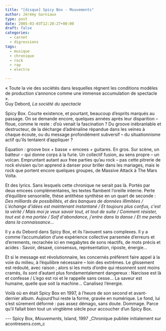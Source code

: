 ```yaml
---
title: "[disque] Spicy Box - Mouvements"
author: Jérémy Garniaux
type: post
date: 2005-03-03T12:20:27+00:00
draft: false
categories:
  - carnet
  - digressions
tags:
  - musique
  - chronique
  - rock
  - rap
  - electro

---
```

« Toute la vie des sociétés dans lesquelles règnent les conditions modèles de production s’annonce comme une immense accumulation de spectacle ».  
Guy Debord, *La société du spectacle*

Spicy Box. Courte existence, et pourtant, beaucoup d’esprits marqués au passage. On se demande encore, quelques années après leur disparition – floue, comme le reste : d’où venait la fascination ? Du groove inébranlable et destructeur, de la décharge d’adrénaline répandue dans les veines à chaque écoute, ou du message profondément subversif – du situationnisme actif qu’ils tentaient d’appliquer ?

Équation : groove box + basse + emcees + guitares. En gros. Sur scène, un batteur – qui donne corps à la furie. Un collectif fusion, au sens propre – un volcan. Empruntant autant aux free parties qu’au rock – pas cette pitrerie de rock elvisien qu’on apprend à danser pour briller dans les mariages, mais le rock que portent encore quelques groupes, de Massive Attack à The Mars Volta.

Et des lyrics. Sans lesquels cette chronique ne serait pas là. Portés par deux emcees complémentaires, les textes flambent l’oreille interne. Perte d’équilibre sensorielle, thèse antithèse synthèse en un quart de seconde : *Des milliards de possibilités, et des banques de données illimitées / L'échange d'idées est maintenant instantané / Et toujours plus confus, c'est la vérité / Mais moi je veux savoir tout, et tout de suite / Comment résister, tout est à ma portée / Soif d'abondance, j'entre dans la danse / Et me perds dans la connaissance*…

Il y a du Debord dans Spicy Box, et ils l’avouent sans complexes. Il y a comme l’accumulation d’une expérience collective parsemée d’erreurs et d’errements, recrachée ici en megabytes de sons réactifs, de mots précis et acides : Savoir, désaxé, consensus, représentation, riposte, énergie…

Et si le message est révolutionnaire, les concernés préfèrent faire appel à la voie du milieu, à l’équilibre nécessaire – loin des extrêmes. Le glissement est redouté, avec raison ; alors si les mots d’ordre qui résonnent sont moins cramés, ils sont d’autant plus fondamentalement dangereux : Narcisse est là et confesse / L’ego est roi et le rappelle sans cesse… La saveur est humaine, quelle que soit la machine… Canalisez l’énergie.

Voilà où en était Spicy Box en 1997, à l’heure de son second et avant-dernier album. Aujourd’hui reste la forme, gravée en numérique. Le fond, lui s’est sûrement déformé : pas assez démago, sans doute. Dommage. Parce qu’il fallait bien tout un vingtième siècle pour accoucher d’un Spicy Box. 

--- Spicy Box, _Mouvements_, Island, 1997
_Chronique publiée initialement sur acontresens.com_c